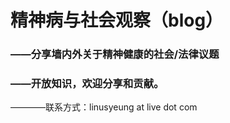 # 精神病与社会观察（blog）
### ——分享墙内外关于精神健康的社会/法律议题





### ——开放知识，欢迎分享和贡献。
————联系方式：linusyeung at live dot com
